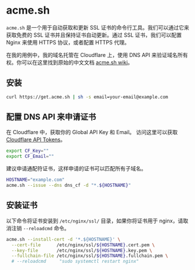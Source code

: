 # acme.sh

`acme.sh` 是一个用于自动获取和更新 SSL 证书的命令行工具。我们可以通过它来获取免费的 SSL 证书并且保持证书自动更新。通过 SSL 证书，我们可以配置 Nginx 来使用 HTTPS 协议，或者配置 HTTPS 代理。

在我的用例中，我的域名托管在 Cloudflare 上，使用 DNS API 来验证域名所有权。你可以在这里找到原始的中文文档 [acme.sh wiki](https://github.com/acmesh-official/acme.sh/wiki/%E8%AF%B4%E6%98%8E)。

## 安装

```bash
curl https://get.acme.sh | sh -s email=your-email@example.com
```

## 配置 DNS API 来申请证书

在 Cloudflare 中，获取你的 Global API Key 和 Email。 访问这里可以获取 [Cloudflare API Tokens](https://dash.cloudflare.com/profile/api-tokens)。


```bash
export CF_Key=""
export CF_Email=""
```

建议申请通配符证书，这样申请的证书可以匹配所有子域名。
```bash
HOSTNAME="example.com"
acme.sh --issue --dns dns_cf -d "*.${HOSTNAME}"
```

## 安装证书

以下命令将证书安装到 `/etc/nginx/ssl/` 目录，如果你将证书用于 nginx，请取消注销 `--reloadcmd` 命令。

```bash
acme.sh --install-cert -d '*.${HOSTNAME}' \
  --cert-file      /etc/nginx/ssl/${HOSTNAME}.cert.pem \
  --key-file       /etc/nginx/ssl/${HOSTNAME}.key.pem \
  --fullchain-file /etc/nginx/ssl/${HOSTNAME}.fullchain.pem \
  # --reloadcmd     "sudo systemctl restart nginx"
```